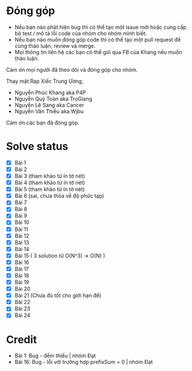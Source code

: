 # Đóng góp

- Nếu bạn nào phát hiện bug thì có thể tạo một issue mới hoặc cung cấp bộ test / mô tả lỗi code của nhóm cho nhóm mình biết.
- Nếu bạn nào muốn đóng góp code thì có thể tạo một pull request để cùng thảo luận, review và merge.
- Mọi thông tin liên hệ các bạn có thể gửi qua FB của Khang nếu muốn thảo luận.

Cảm ơn mọi người đã theo dõi và đóng góp cho nhóm.

Thay mặt Rạp Xiếc Trung Ương,
- Nguyễn Phúc Khang aka P4P
- Nguyễn Quý Toàn aka TroGiang
- Nguyễn Lê Sang aka Cancer
- Nguyễn Văn Thiều aka Wjbu

Cảm ơn các bạn đã đóng góp.

# Solve status
- [x] Bài 1
- [x] Bài 2
- [X] Bài 3 (tham khảo từ ín tờ nét)
- [x] Bài 4 (tham khảo từ ín tờ nét)
- [x] Bài 5 (tham khảo từ ín tờ nét)
- [x] Bài 6 (sai, chưa thỏa về độ phức tạp)
- [x] Bài 7
- [x] Bài 8
- [x] Bài 9
- [x] Bài 10
- [x] Bài 11
- [x] Bài 12
- [x] Bài 13
- [x] Bài 14
- [x] Bài 15 ( 3 solution từ O(N^3) -> O(N) )
- [x] Bài 16
- [x] Bài 17
- [x] Bài 18
- [x] Bài 19
- [x] Bài 20
- [x] Bài 21 (Chưa đủ tốt cho giới hạn đề)
- [x] Bài 22
- [x] Bài 23
- [x] Bài 24

# Credit
- Bài 1: Bug - đếm thiếu | nhóm Đạt
- Bài 16: Bug - lỗi với trường hợp prefixSum = 0 | nhóm Đạt
